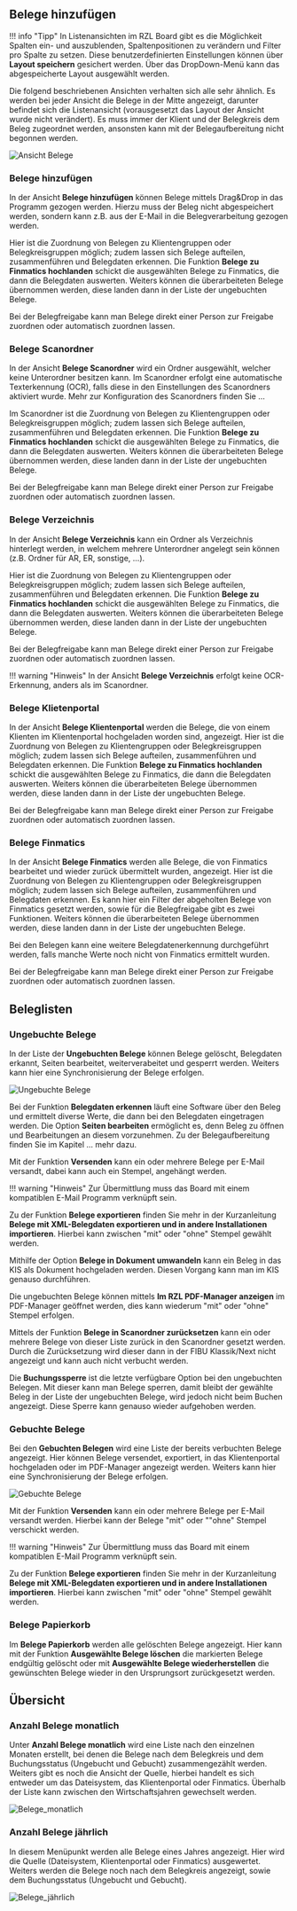 ## Belege hinzufügen

!!! info "Tipp"
    In Listenansichten im RZL Board gibt es die Möglichkeit Spalten ein- und auszublenden, Spaltenpositionen zu verändern und Filter pro Spalte zu setzen. Diese benutzerdefinierten Einstellungen können über **Layout speichern** gesichert werden. Über das DropDown-Menü kann das abgespeicherte Layout ausgewählt werden.

Die folgend beschriebenen Ansichten verhalten sich alle sehr ähnlich. Es werden bei jeder Ansicht die Belege in der Mitte angezeigt, darunter befindet sich die Listenansicht (vorausgesetzt das Layout der Ansicht wurde nicht verändert). Es muss immer der Klient und der Belegkreis dem Beleg zugeordnet werden, ansonsten kann mit der Belegaufbereitung nicht begonnen werden.

![Ansicht Belege](<img/image9.png>)

### Belege hinzufügen

In der Ansicht **Belege hinzufügen** können Belege mittels Drag&Drop in das Programm gezogen werden. Hierzu muss der Beleg nicht abgespeichert werden, sondern kann z.B. aus der E-Mail in die Belegverarbeitung gezogen werden.

Hier ist die Zuordnung von Belegen zu Klientengruppen oder Belegkreisgruppen möglich; zudem lassen sich Belege aufteilen, zusammenführen und Belegdaten erkennen. Die Funktion **Belege zu Finmatics hochlanden** schickt die ausgewählten Belege zu Finmatics, die dann die Belegdaten auswerten. Weiters können die überarbeiteten Belege übernommen werden, diese landen dann in der Liste der ungebuchten Belege.

Bei der Belegfreigabe kann man Belege direkt einer Person zur Freigabe zuordnen oder automatisch zuordnen lassen.

### Belege Scanordner

In der Ansicht **Belege Scanordner** wird ein Ordner ausgewählt, welcher keine Unterordner besitzen kann. Im Scanordner erfolgt eine automatische Texterkennung (OCR), falls diese in den Einstellungen des Scanordners aktiviert wurde. Mehr zur Konfiguration des Scanordners finden Sie ...

Im Scanordner ist die Zuordnung von Belegen zu Klientengruppen oder Belegkreisgruppen möglich; zudem lassen sich Belege aufteilen, zusammenführen und Belegdaten erkennen. Die Funktion **Belege zu Finmatics hochlanden** schickt die ausgewählten Belege zu Finmatics, die dann die Belegdaten auswerten. Weiters können die überarbeiteten Belege übernommen werden, diese landen dann in der Liste der ungebuchten Belege.

Bei der Belegfreigabe kann man Belege direkt einer Person zur Freigabe zuordnen oder automatisch zuordnen lassen.

### Belege Verzeichnis

In der Ansicht **Belege Verzeichnis** kann ein Ordner als Verzeichnis hinterlegt werden, in welchem mehrere Unterordner angelegt sein können (z.B. Ordner für AR, ER, sonstige, ...). 

Hier ist die Zuordnung von Belegen zu Klientengruppen oder Belegkreisgruppen möglich; zudem lassen sich Belege aufteilen, zusammenführen und Belegdaten erkennen. Die Funktion **Belege zu Finmatics hochlanden** schickt die ausgewählten Belege zu Finmatics, die dann die Belegdaten auswerten. Weiters können die überarbeiteten Belege übernommen werden, diese landen dann in der Liste der ungebuchten Belege.

Bei der Belegfreigabe kann man Belege direkt einer Person zur Freigabe zuordnen oder automatisch zuordnen lassen.

!!! warning "Hinweis"
    In der Ansicht **Belege Verzeichnis** erfolgt keine OCR-Erkennung, anders als im Scanordner.

### Belege Klietenportal

In der Ansicht **Belege Klientenportal** werden die Belege, die von einem Klienten im Klientenportal hochgeladen worden sind, angezeigt. Hier ist die Zuordnung von Belegen zu Klientengruppen oder Belegkreisgruppen möglich; zudem lassen sich Belege aufteilen, zusammenführen und Belegdaten erkennen. Die Funktion **Belege zu Finmatics hochlanden** schickt die ausgewählten Belege zu Finmatics, die dann die Belegdaten auswerten. Weiters können die überarbeiteten Belege übernommen werden, diese landen dann in der Liste der ungebuchten Belege.

Bei der Belegfreigabe kann man Belege direkt einer Person zur Freigabe zuordnen oder automatisch zuordnen lassen.

### Belege Finmatics

In der Ansicht **Belege Finmatics** werden alle Belege, die von Finmatics bearbeitet und wieder zurück übermittelt wurden, angezeigt. Hier ist die Zuordnung von Belegen zu Klientengruppen oder Belegkreisgruppen möglich; zudem lassen sich Belege aufteilen, zusammenführen und Belegdaten erkennen. Es kann hier ein Filter der abgeholten Belege von Finmatics gesetzt werden, sowie für die Belegfreigabe gibt es zwei Funktionen.
Weiters können die überarbeiteten Belege übernommen werden, diese landen dann in der Liste der ungebuchten Belege.

Bei den Belegen kann eine weitere Belegdatenerkennung durchgeführt werden, falls manche Werte noch nicht von Finmatics ermittelt wurden.

Bei der Belegfreigabe kann man Belege direkt einer Person zur Freigabe zuordnen oder automatisch zuordnen lassen.

## Beleglisten

### Ungebuchte Belege

In der Liste der **Ungebuchten Belege** können Belege gelöscht, Belegdaten erkannt, Seiten bearbeitet, weiterverabeitet und gesperrt werden. Weiters kann hier eine Synchronisierung der Belege erfolgen.

![Ungebuchte Belege](<img/image7.png>)

Bei der Funktion **Belegdaten erkennen** läuft eine Software über den Beleg und ermittelt diverse Werte, die dann bei den Belegdaten eingetragen werden.
Die Option **Seiten bearbeiten** ermöglicht es, denn Beleg zu öffnen und Bearbeitungen an diesem vorzunehmen. Zu der Belegaufbereitung finden Sie im Kapitel ... mehr dazu.

Mit der Funktion **Versenden** kann ein oder mehrere Belege per E-Mail versandt, dabei kann auch ein Stempel, angehängt werden.

!!! warning "Hinweis"
    Zur Übermittlung muss das Board mit einem kompatiblen E-Mail Programm verknüpft sein.

Zu der Funktion **Belege exportieren** finden Sie mehr in der Kurzanleitung **Belege mit XML-Belegdaten exportieren und in andere Installationen importieren**.
Hierbei kann zwischen "mit" oder "ohne" Stempel gewählt werden.

Mithilfe der Option **Belege in Dokument umwandeln** kann ein Beleg in das KIS als Dokument hochgeladen werden. Diesen Vorgang kann man im KIS genauso durchführen.

Die ungebuchten Belege können mittels **Im RZL PDF-Manager anzeigen** im PDF-Manager geöffnet werden, dies kann wiederum "mit" oder "ohne" Stempel erfolgen.

Mittels der Funktion **Belege in Scanordner zurücksetzen** kann ein oder mehrere Belege von dieser Liste zurück in den Scanordner gesetzt werden. Durch die Zurücksetzung wird dieser dann in der FIBU Klassik/Next nicht angezeigt und kann auch nicht verbucht werden.

Die **Buchungssperre** ist die letzte verfügbare Option bei den ungebuchten Belegen. Mit dieser kann man Belege sperren, damit bleibt der gewählte Beleg in der Liste der ungebuchten Belege, wird jedoch nicht beim Buchen angezeigt. Diese Sperre kann genauso wieder aufgehoben werden.

### Gebuchte Belege

Bei den **Gebuchten Belegen** wird eine Liste der bereits verbuchten Belege angezeigt. Hier können Belege versendet, exportiert, in das Klientenportal hochgeladen oder im PDF-Manager angezeigt werden. Weiters kann hier eine Synchronisierung der Belege erfolgen.

![Gebuchte Belege](<img/image8.png>)

Mit der Funktion **Versenden** kann ein oder mehrere Belege per E-Mail versandt werden. Hierbei kann der Belege "mit" oder ""ohne" Stempel verschickt werden.

!!! warning "Hinweis"
    Zur Übermittlung muss das Board mit einem kompatiblen E-Mail Programm verknüpft sein.

Zu der Funktion **Belege exportieren** finden Sie mehr in der Kurzanleitung **Belege mit XML-Belegdaten exportieren und in andere Installationen importieren**.
Hierbei kann zwischen "mit" oder "ohne" Stempel gewählt werden.

### Belege Papierkorb

Im **Belege Papierkorb** werden alle gelöschten Belege angezeigt. Hier kann mit der Funktion **Ausgewählte Belege löschen** die markierten Belege endgültig gelöscht oder mit **Ausgewählte Belege wiederherstellen** die gewünschten Belege wieder in den Ursprungsort zurückgesetzt werden.

## Übersicht

### Anzahl Belege monatlich

Unter **Anzahl Belege monatlich** wird eine Liste nach den einzelnen Monaten erstellt, bei denen die Belege nach dem Belegkreis und dem Buchungsstatus (Ungebucht und Gebucht) zusammengezählt werden. Weiters gibt es noch die Ansicht der Quelle, hierbei handelt es sich entweder um das Dateisystem, das Klientenportal oder Finmatics. Überhalb der Liste kann zwischen den Wirtschaftsjahren gewechselt werden.

![Belege_monatlich](<img/image5.png>)

### Anzahl Belege jährlich

In diesem Menüpunkt werden alle Belege eines Jahres angezeigt. Hier wird die Quelle (Dateisystem, Klientenportal oder Finmatics) ausgewertet. Weiters werden die Belege noch nach dem Belegkreis angezeigt, sowie dem Buchungsstatus (Ungebucht und Gebucht).

![Belege_jährlich](<img/image6.png>)